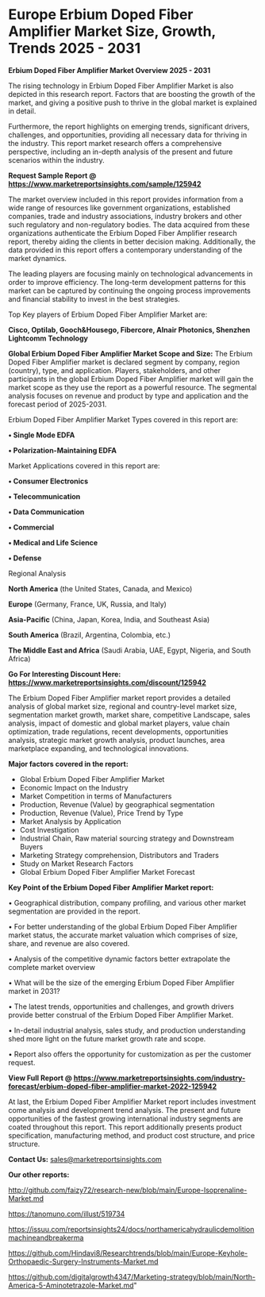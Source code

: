 # Europe Erbium Doped Fiber Amplifier Market Size, Growth, Trends 2025 - 2031

<Strong> Erbium Doped Fiber Amplifier Market Overview 2025 - 2031</strong>

The rising technology in Erbium Doped Fiber Amplifier Market is also depicted in this research report. Factors that are boosting the growth of the market, and giving a positive push to thrive in the global market is explained in detail.

Furthermore, the report highlights on emerging trends, significant drivers, challenges, and opportunities, providing all necessary data for thriving in the industry. This report market research offers a comprehensive perspective, including an in-depth analysis of the present and future scenarios within the industry.

<strong>Request Sample Report @ <a href=https://www.marketreportsinsights.com/sample/125942>https://www.marketreportsinsights.com/sample/125942</a></strong>

The market overview included in this report provides information from a wide range of resources like government organizations, established companies, trade and industry associations, industry brokers and other such regulatory and non-regulatory bodies. The data acquired from these organizations authenticate the Erbium Doped Fiber Amplifier research report, thereby aiding the clients in better decision making. Additionally, the data provided in this report offers a contemporary understanding of the market dynamics.

The leading players are focusing mainly on technological advancements in order to improve efficiency. The long-term development patterns for this market can be captured by continuing the ongoing process improvements and financial stability to invest in the best strategies.

Top Key players of Erbium Doped Fiber Amplifier Market are:

<strong>Cisco, Optilab, Gooch&Housego, Fibercore, Alnair Photonics, Shenzhen Lightcomm Technology</strong>

<strong><b>Global Erbium Doped Fiber Amplifier Market Scope and Size:</b></strong>
The Erbium Doped Fiber Amplifier market is declared segment by company, region (country), type, and application. Players, stakeholders, and other participants in the global Erbium Doped Fiber Amplifier market will gain the market scope as they use the report as a powerful resource. The segmental analysis focuses on revenue and product by type and application and the forecast period of 2025-2031.

Erbium Doped Fiber Amplifier Market Types covered in this report are:

<strong>• Single Mode EDFA

• Polarization-Maintaining EDFA</strong>

Market Applications covered in this report are:

<strong>• Consumer Electronics

• Telecommunication

• Data Communication

• Commercial

• Medical and Life Science

• Defense</strong> 

Regional Analysis

<strong>North America</strong> (the United States, Canada, and Mexico)

<strong>Europe</strong> (Germany, France, UK, Russia, and Italy)

<strong>Asia-Pacific</strong> (China, Japan, Korea, India, and Southeast Asia)

<strong>South America</strong> (Brazil, Argentina, Colombia, etc.)

<strong>The Middle East and Africa</strong> (Saudi Arabia, UAE, Egypt, Nigeria, and South Africa)

<strong>Go For Interesting Discount Here: <a href=https://www.marketreportsinsights.com/discount/125942>https://www.marketreportsinsights.com/discount/125942</a></strong>

The Erbium Doped Fiber Amplifier market report provides a detailed analysis of global market size, regional and country-level market size, segmentation market growth, market share, competitive Landscape, sales analysis, impact of domestic and global market players, value chain optimization, trade regulations, recent developments, opportunities analysis, strategic market growth analysis, product launches, area marketplace expanding, and technological innovations.

<strong><b>Major factors covered in the report:</b></strong>
<ul>
  <li>Global Erbium Doped Fiber Amplifier Market </li>
  <li>Economic Impact on the Industry</li>
  <li>Market Competition in terms of Manufacturers</li>
  <li>Production, Revenue (Value) by geographical segmentation</li>
  <li>Production, Revenue (Value), Price Trend by Type</li>
  <li>Market Analysis by Application</li>
  <li>Cost Investigation</li>
  <li>Industrial Chain, Raw material sourcing strategy and Downstream Buyers</li>
  <li>Marketing Strategy comprehension, Distributors and Traders</li>
  <li>Study on Market Research Factors</li>
  <li>Global Erbium Doped Fiber Amplifier Market Forecast</li>
</ul>

<strong><b>Key Point of the Erbium Doped Fiber Amplifier Market report:</b></strong>

• Geographical distribution, company profiling, and various other market segmentation are provided in the report.

• For better understanding of the global Erbium Doped Fiber Amplifier market status, the accurate market valuation which comprises of size, share, and revenue are also covered.

• Analysis of the competitive dynamic factors better extrapolate the complete market overview

• What will be the size of the emerging Erbium Doped Fiber Amplifier market in 2031?

• The latest trends, opportunities and challenges, and growth drivers provide better construal of the Erbium Doped Fiber Amplifier Market.

• In-detail industrial analysis, sales study, and production understanding shed more light on the future market growth rate and scope.

• Report also offers the opportunity for customization as per the customer request.

<strong><b>View Full Report @ <a href=https://www.marketreportsinsights.com/industry-forecast/erbium-doped-fiber-amplifier-market-2022-125942>https://www.marketreportsinsights.com/industry-forecast/erbium-doped-fiber-amplifier-market-2022-125942</a></b></strong>


At last, the Erbium Doped Fiber Amplifier Market report includes investment come analysis and development trend analysis. The present and future opportunities of the fastest growing international industry segments are coated throughout this report. This report additionally presents product specification, manufacturing method, and product cost structure, and price structure.

<strong>Contact Us:</strong>
sales@marketreportsinsights.com

<strong>Our other reports:</strong>

<a href=http://github.com/faizy72/research-new/blob/main/Europe-Isoprenaline-Market.md>http://github.com/faizy72/research-new/blob/main/Europe-Isoprenaline-Market.md</a>

<a href=https://tanomuno.com/illust/519734>https://tanomuno.com/illust/519734</a>

<a href=https://issuu.com/reportsinsights24/docs/northamericahydraulicdemolitionmachineandbreakerma>https://issuu.com/reportsinsights24/docs/northamericahydraulicdemolitionmachineandbreakerma</a>

<a href=https://github.com/Hindavi8/Researchtrends/blob/main/Europe-Keyhole-Orthopaedic-Surgery-Instruments-Market.md>https://github.com/Hindavi8/Researchtrends/blob/main/Europe-Keyhole-Orthopaedic-Surgery-Instruments-Market.md</a>

<a href=https://github.com/digitalgrowth4347/Marketing-strategy/blob/main/North-America-5-Aminotetrazole-Market.md>https://github.com/digitalgrowth4347/Marketing-strategy/blob/main/North-America-5-Aminotetrazole-Market.md</a>"
